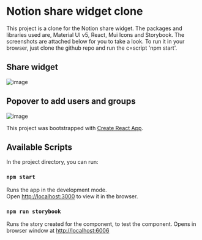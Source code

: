 # Notion share widget clone

This project is a clone for the Notion share widget. The packages and libraries used are, Material UI v5, React, Mui Icons and Storybook. The screenshots are attached below for you to take a look. To run it in your browser, just clone the github repo and run the c=script 'npm start'.

## Share widget
![image](https://user-images.githubusercontent.com/87223017/190962226-991fbf9a-2497-48e0-9b5c-bade4414de9a.png)

## Popover to add users and groups
![image](https://user-images.githubusercontent.com/87223017/190962234-8da5e7c0-123f-4df1-bed2-2223a22ef987.png)

This project was bootstrapped with [Create React App](https://github.com/facebook/create-react-app).

## Available Scripts

In the project directory, you can run:

### `npm start`

Runs the app in the development mode.\
Open [http://localhost:3000](http://localhost:3000) to view it in the browser.

### `npm run storybook`

Runs the story created for the component, to test the component. Opens in browser window at [http://localhost:6006](http://localhost:6006)
